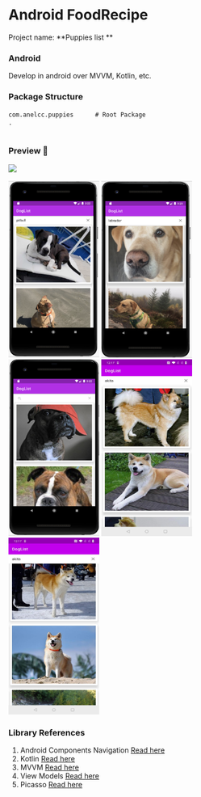 # Android FoodRecipe
Project name: **Puppies list **

### Android
Develop in android over MVVM, Kotlin, etc.


### Package Structure
```
com.anelcc.puppies      # Root Package
.


```

### Preview 🎉

<a href="https://github.com/AnelCC/FoodRecipe/raw/main/images/recipe.apk"><img src="https://locations.massageenvy.com/images/google-play-badge.png" width="200"/></a>

<img src="https://raw.githubusercontent.com/AnelCC/Dogs/main/images/1.%20Pitbull.png" width="180" height="350"/> <img src="https://raw.githubusercontent.com/AnelCC/Dogs/main/images/2.%20Labrador.png" width="180" height="350"/><img src="https://raw.githubusercontent.com/AnelCC/Dogs/main/images/3.%20Boxer.png" width="180" height="350"/> <img src="https://raw.githubusercontent.com/AnelCC/Dogs/main/images/4.%20Akita.jpg" width="180" height="350"/> <img src="https://raw.githubusercontent.com/AnelCC/Dogs/main/images/5.%20Akita.jpg" width="180" height="350"/>

### Library References

1. Android Components Navigation [Read here](https://developer.android.com/jetpack/docs/guide)
0. Kotlin [Read here](https://developer.android.com/kotlin/ktx)
0. MVVM [Read here](https://blog.mindorks.com/mvc-mvp-mvvm-architecture-in-android)
0. View Models [Read here](https://developer.android.com/topic/libraries/architecture/viewmodel)
0. Picasso [Read here](https://square.github.io/picasso/)